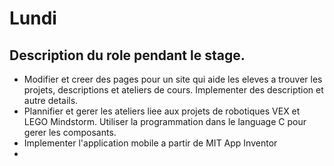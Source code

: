 # Lundi 

## Description du role pendant le stage. 

   * Modifier et creer des pages pour un site qui aide les eleves a trouver les projets, descriptions et ateliers de cours. Implementer des description et autre details.
   * Plannifier et gerer les ateliers liee aux projets de robotiques VEX et LEGO Mindstorm. Utiliser la programmation dans le language C pour gerer les composants. 
   * Implementer l'application mobile a partir de MIT App Inventor
   * 
